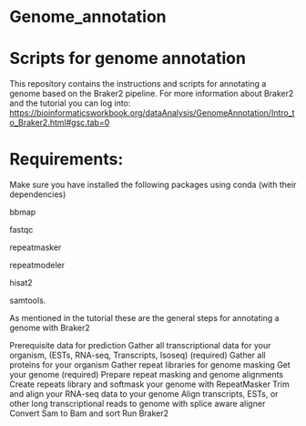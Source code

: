 # Genome_annotation
# Scripts for genome annotation

This repository contains the instructions and scripts for annotating a genome based on the Braker2 pipeline. 
For more information about Braker2 and the tutorial you can log into: https://bioinformaticsworkbook.org/dataAnalysis/GenomeAnnotation/Intro_to_Braker2.html#gsc.tab=0

# Requirements:

Make sure you have installed the following packages using conda (with their dependencies)
 
bbmap

fastqc

repeatmasker

repeatmodeler

hisat2

samtools.



 As mentioned in the tutorial these are the general steps for annotating a genome with Braker2

Prerequisite data for prediction
Gather all transcriptional data for your organism, (ESTs, RNA-seq, Transcripts, Isoseq) (required)
Gather all proteins for your organism
Gather repeat libraries for genome masking
Get your genome (required)
Prepare repeat masking and genome alignments
Create repeats library and softmask your genome with RepeatMasker
Trim and align your RNA-seq data to your genome
Align transcripts, ESTs, or other long transcriptional reads to genome with splice aware aligner
Convert Sam to Bam and sort
Run Braker2


